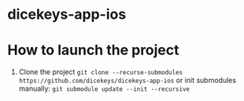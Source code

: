 # dicekeys-app-ios

# How to launch the project

1. Clone the project `git clone --recurse-submodules https://github.com/dicekeys/dicekeys-app-ios` or init submodules manually: `git submodule update --init --recursive`

